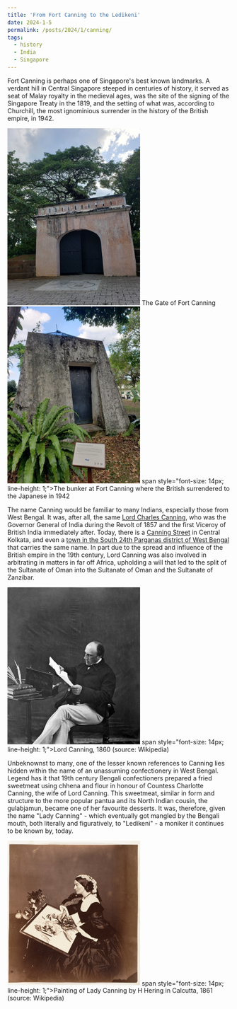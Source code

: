 ```yaml
---
title: 'From Fort Canning to the Ledikeni'
date: 2024-1-5
permalink: /posts/2024/1/canning/
tags:
  - history
  - India
  - Singapore
---
```


Fort Canning is perhaps one of Singapore's best known landmarks. A verdant hill in Central Singapore steeped in centuries of history, it served as seat of Malay royalty in the medieval ages, was the site of the signing of the Singapore Treaty in the 1819, and the setting of what was, according to Churchill, the most ignominious surrender in the history of the British empire, in 1942.

<img src="/assets/images/fort-canning.jpg" alt="Fort Canning gate" width="300"/>
<span style="font-size: 14px; line-height: 1;">The Gate of Fort Canning</span>

<img src="/assets/images/battlebox-canning.jpg" alt="Fort Canning bunker" width="300"/>
span style="font-size: 14px; line-height: 1;">The bunker at Fort Canning where the British surrendered to the Japanese in 1942</span>

The name Canning would be familiar to many Indians, especially those from West Bengal. It was, after all, the same [Lord Charles Canning](https://en.wikipedia.org/wiki/Charles_Canning,_1st_Earl_Canning), who was the Governor General of India during the Revolt of 1857 and the first Viceroy of British India immediately after. Today, there is a [Canning Street](https://maps.app.goo.gl/K7vXBdBdFruTTzdY7) in Central Kolkata, and even a [town in the South 24th Parganas district of West Bengal](https://en.wikipedia.org/wiki/Canning,_South_24_Parganas) that carries the same name. In part due to the spread and influence of the British empire in the 19th century, Lord Canning was also involved in arbitrating in matters in far off Africa, upholding a will that led to the split of the Sultanate of Oman into the Sultanate of Oman and the Sultanate of Zanzibar.

<img src="/assets/images/lord-canning.jpg" alt="Lord Canning" width="300"/>
span style="font-size: 14px; line-height: 1;">Lord Canning, 1860 (source: Wikipedia)</span>

Unbeknownst to many, one of the lesser known references to Canning lies hidden within the name of an unassuming confectionery in West Bengal. Legend has it that 19th century Bengali confectioners prepared a fried sweetmeat using chhena and flour in honour of Countess Charlotte Canning, the wife of Lord Canning. This sweetmeat, similar in form and structure to the more popular pantua and its North Indian cousin, the gulabjamun, became one of her favourite desserts. It was, therefore, given the name "Lady Canning" - which eventually got mangled by the Bengali mouth, both literally and figuratively, to "Ledikeni" - a moniker it continues to be known by, today.

<img src="/assets/images/lady-canning.jpg" alt="Lady Canning" width="300"/>
span style="font-size: 14px; line-height: 1;">Painting of Lady Canning by H Hering in Calcutta, 1861 (source: Wikipedia)</span>
